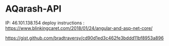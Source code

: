 # AQarash-API
IP: 46.101.138.154
deploy instructions :
https://www.blinkingcaret.com/2018/01/24/angular-and-asp-net-core/

https://gist.github.com/bradtraversy/cd90d1ed3c462fe3bddd11bf8953a896
